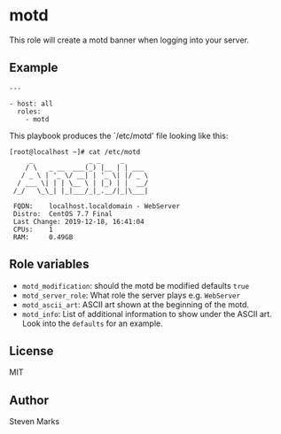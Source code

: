motd
====

This role will create a motd banner when logging into your server.

Example
-------

```
---

- host: all
  roles:
    - motd
```

This playbook produces the `/etc/motd' file looking like this:

```
[root@localhost ~]# cat /etc/motd
     _              _ _     _
    / \   _ __  ___(_) |__ | | ___
   / _ \ | '_ \/ __| | '_ \| |/ _ \
  / ___ \| | | \__ \ | |_) | |  __/
 /_/   \_\_| |_|___/_|_.__/|_|\___|

 FQDN:    localhost.localdomain - WebServer
 Distro:  CentOS 7.7 Final
 Last Change: 2019-12-18, 16:41:04
 CPUs:    1
 RAM:     0.49GB

```


Role variables
--------------
- `motd_modification`: should the motd be modified defaults `true`
- `motd_server_role`: What role the server plays e.g. `WebServer`
- `motd_ascii_art`: ASCII art shown at the beginning of the motd.
- `motd_info`: List of additional information to show under the ASCII art. Look
into the `defaults` for an example.


License
-------

MIT


Author
------

Steven Marks
